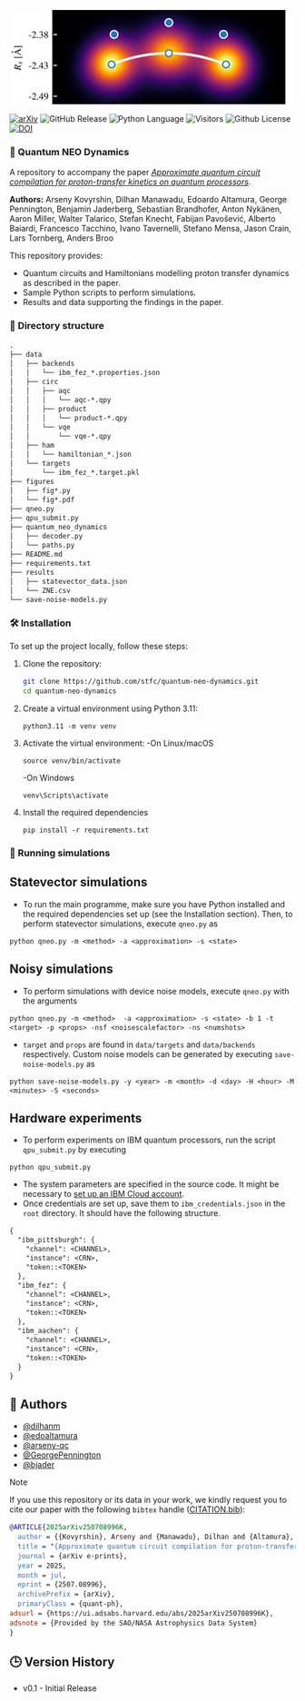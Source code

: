 ![Density-map](figures/fig1.png)

[![arXiv](https://img.shields.io/badge/arXiv-2507.08996-b31b1b.svg)](https://arxiv.org/abs/2507.08996)
![GitHub Release](https://img.shields.io/github/v/release/stfc/quantum-neo-dynamics)
![Python Language](https://img.shields.io/badge/Python-3776AB?style=flat&logo=python&logoColor=white)
![Visitors](https://api.visitorbadge.io/api/visitors?path=https%3A%2F%2Fgithub.com%2Fstfc%2Fquantum-neo-dynamics&label=Repository%20Visits&countColor=%230c7ebe&style=flat&labelStyle=none)
![Github License](https://img.shields.io/github/license/stfc/quantum-neo-dynamics)
[![DOI](https://zenodo.org/badge/1018006629.svg)](https://doi.org/10.5281/zenodo.15924624)

### 🧪 Quantum NEO Dynamics

A repository to accompany the paper [_Approximate quantum circuit compilation for proton-transfer kinetics on quantum processors_](https://doi.org/10.48550/arXiv.2507.08996).

**Authors:** Arseny Kovyrshin, Dilhan Manawadu, Edoardo Altamura, George Pennington, Benjamin Jaderberg, Sebastian Brandhofer, Anton Nykänen, Aaron Miller, Walter Talarico, Stefan Knecht, Fabijan Pavošević, Alberto Baiardi, Francesco Tacchino, Ivano Tavernelli, Stefano Mensa, Jason Crain, Lars Tornberg, Anders Broo


This repository provides:

* Quantum circuits and Hamiltonians modelling proton transfer dynamics as described in the paper.
* Sample Python scripts to perform simulations.
* Results and data supporting the findings in the paper.

### 📁 Directory structure
```
.
├── data
│   ├── backends
│   │   └── ibm_fez_*.properties.json
│   ├── circ
│   │   ├── aqc
│   │   │   └── aqc-*.qpy
│   │   ├── product
│   │   │   └── product-*.qpy
│   │   └── vqe
│   │       └── vqe-*.qpy
│   ├── ham
│   │   └── hamiltonian_*.json
│   └── targets
│       └── ibm_fez_*.target.pkl
├── figures
│   ├── fig*.py
│   └── fig*.pdf
├── qneo.py
├── qpu_submit.py
├── quantum_neo_dynamics
│   ├── decoder.py
│   └── paths.py
├── README.md
├── requirements.txt
├── results
│   ├── statevector_data.json
│   └── ZNE.csv
└── save-noise-models.py
```


### 🛠️ Installation

To set up the project locally, follow these steps:

1. Clone the repository:
   ```bash
   git clone https://github.com/stfc/quantum-neo-dynamics.git
   cd quantum-neo-dynamics
   ```
2. Create a virtual environment using Python 3.11:
   ```
   python3.11 -m venv venv
   ```
3. Activate the virtual environment:
   -On Linux/macOS
   ```
   source venv/bin/activate
   ```
   -On Windows
   ```
   venv\Scripts\activate
   ```
4. Install the required dependencies
   ```
   pip install -r requirements.txt
   ```
   
### 🚀 Running simulations

## Statevector simulations

* To run the main programme, make sure you have Python installed and the required dependencies set up (see the Installation section). Then, to perform statevector simulations, execute `qneo.py` as
```
python qneo.py -m <method> -a <approximation> -s <state>
```

## Noisy simulations

* To perform simulations with device noise models, execute `qneo.py` with the arguments
```
python qneo.py -m <method>  -a <approximation> -s <state> -b 1 -t <target> -p <props> -nsf <noisescalefactor> -ns <numshots>
```
* `target` and `props` are found in `data/targets` and `data/backends` respectively. Custom noise models can be generated by executing `save-noise-models.py` as
```
python save-noise-models.py -y <year> -m <month> -d <day> -H <hour> -M <minutes> -S <seconds>
```

## Hardware experiments

* To perform experiments on IBM quantum processors, run the script `qpu_submit.py` by executing
```
python qpu_submit.py
``` 

* The system parameters are specified in the source code. It might be necessary to [set up an IBM Cloud account](https://quantum.cloud.ibm.com/docs/en/guides/cloud-setup).
* Once credentials are set up, save them to `ibm_credentials.json` in the `root` directory. It should have the following structure.

```
{
  "ibm_pittsburgh": {
    "channel": <CHANNEL>,
    "instance": <CRN>,
    "token::<TOKEN>
  },
  "ibm_fez": {
    "channel": <CHANNEL>,
    "instance": <CRN>,
    "token::<TOKEN>
  },
  "ibm_aachen": {
    "channel": <CHANNEL>,
    "instance": <CRN>,
    "token::<TOKEN>
  }
}
```

## 👥 Authors

- [@dilhanm](https://github.com/DilhanM)
- [@edoaltamura](https://github.com/edoaltamura)
- [@arseny-qc](https://github.com/arseny-qc)
- [@GeorgePennington](https://github.com/GeorgePennington)
- [@bjader](https://github.com/bjader)

> [!NOTE]
> If you use this repository or its data in your work, we kindly request you to cite our paper with the following `bibtex` handle ([CITATION.bib](./CITATION.bib)):
> ```bibtex
> @ARTICLE{2025arXiv250708996K,  
>  author = {{Kovyrshin}, Arseny and {Manawadu}, Dilhan and {Altamura}, Edoardo and {Pennington}, George and {Jaderberg}, Benjamin and {Brandhofer}, Sebastian and {Nyk{\"a}nen}, Anton and {Miller}, Aaron and {Talarico}, Walter and {Knecht}, Stefan and {Pavo{\v{s}}evi{\'c}}, Fabijan and {Baiardi}, Alberto and {Tacchino}, Francesco and {Tavernelli}, Ivano and {Mensa}, Stefano and {Crain}, Jason and {Tornberg}, Lars and {Broo}, Anders},  
>  title = "{Approximate quantum circuit compilation for proton-transfer kinetics on quantum processors}",  
>  journal = {arXiv e-prints},  
>  year = 2025,  
>  month = jul,  
>  eprint = {2507.08996},  
>  archivePrefix = {arXiv},  
>  primaryClass = {quant-ph},
> adsurl = {https://ui.adsabs.harvard.edu/abs/2025arXiv250708996K},
> adsnote = {Provided by the SAO/NASA Astrophysics Data System}
> }
> ```

## 🕒 Version History

* v0.1 - Initial Release

